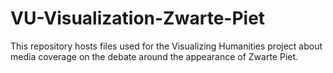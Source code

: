 # VU-Visualization-Zwarte-Piet
This repository hosts files used for the Visualizing Humanities project about media coverage on the debate around the appearance of Zwarte Piet.
